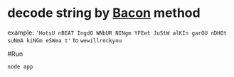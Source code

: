 # decode string by [Bacon](https://en.wikipedia.org/wiki/Baconian_method) method

example:
```'HotsU nBEAT IngdO WNbUR NINgm YFEet JuStW alKIn garOU nDHOt suNmA kiNGm eSWea t'```
to
``wewillrockyou``

#Run

```node app```
